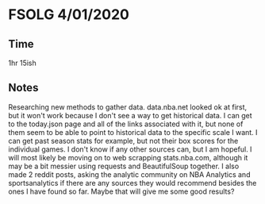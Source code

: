 # FSOLG 4/01/2020
## Time
1hr 15ish
## Notes
Researching new methods to gather data. data.nba.net looked ok at first, but it won't work because I don't see a way to get historical data. I can get to the today.json page and all of the links associated with it, but none of them seem to be able to point to historical data to the specific scale I want. I can get past season stats for example, but not their box scores for the individual games. I don't know if any other sources can, but I am hopeful. I will most likely be moving on to web scrapping stats.nba.com, although it may be a bit messier using requests and BeautifulSoup together. I also made 2 reddit posts, asking the analytic community on NBA Analytics and sportsanalytics if there are any sources they would recommend besides the ones I have found so far. Maybe that will give me some good results?
